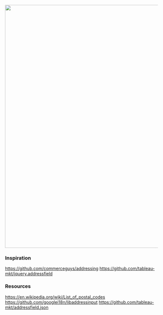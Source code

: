 <p align="center">
  <img src="https://media.giphy.com/media/26DNbogOuVv8gYjKM/giphy.gif" width="800">
</p>

### Inspiration

https://github.com/commerceguys/addressing
https://github.com/tableau-mkt/jquery.addressfield

### Resources
https://en.wikipedia.org/wiki/List_of_postal_codes
https://github.com/googlei18n/libaddressinput
https://github.com/tableau-mkt/addressfield.json
